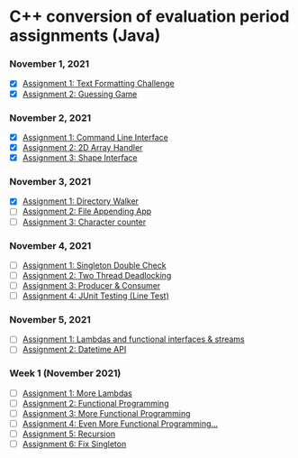 # C++ conversion of evaluation period assignments (Java)

### November 1, 2021
- [x] <a href="./nov1/assignment_1">Assignment 1: Text Formatting Challenge</a>
- [x] <a href="./nov1/assignment_2">Assignment 2: Guessing Game</a>

### November 2, 2021
- [x] <a href="./nov2/assignment_1">Assignment 1: Command Line Interface</a>
- [x] <a href="./nov2/assignment_2">Assignment 2: 2D Array Handler</a>
- [x] <a href="./nov2/assignment_3">Assignment 3: Shape Interface</a>

### November 3, 2021
- [x] <a href="./nov3/assignment_1">Assignment 1: Directory Walker</a>
- [ ] <a href="./nov3/assignment_2">Assignment 2: File Appending App</a>
- [ ] <a href="./nov3/assignment_3">Assignment 3: Character counter</a>

### November 4, 2021
- [ ] <a href="./nov4/assignment_1">Assignment 1: Singleton Double Check</a>
- [ ] <a href="./nov4/assignment_2">Assignment 2: Two Thread Deadlocking</a>
- [ ] <a href="./nov4/assignment_3">Assignment 3: Producer & Consumer</a>
- [ ] <a href="./nov4/assignment_4">Assignment 4: JUnit Testing (Line Test)</a>

### November 5, 2021
- [ ] <a href="./nov5/assignment_1">Assignment 1: Lambdas and functional interfaces & streams</a>
- [ ] <a href="./nov5/assignment_2">Assignment 2: Datetime API</a>

### Week 1 (November 2021)
- [ ] <a href="./week1/assignment_1">Assignment 1: More Lambdas</a>
- [ ] <a href="./week1/assignment_2">Assignment 2: Functional Programming</a>
- [ ] <a href="./week1/assignment_3">Assignment 3: More Functional Programming</a>
- [ ] <a href="./week1/assignment_4">Assignment 4: Even More Functional Programming...</a>
- [ ] <a href="./week1/assignment_5">Assignment 5: Recursion</a>
- [ ] <a href="./week1/assignment_6">Assignment 6: Fix Singleton</a>

